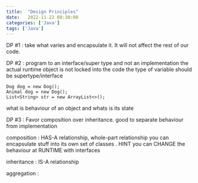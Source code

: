 ```yaml
---
title:  "Design Principles"
date:   2022-11-22 08:30:00
categories: ['Java']
tags: ['Java']
---
```



DP #1 : take what varies and encapsulate it. It will not affect the rest of our code.

DP #2 : program to an interface/super type and not an implementation
the actual runtime object is not locked into the code
the type of variable should be supertype/interface

    Dog dog = new Dog();
    Animal dog = new Dog();
    List<String> str = new ArrayList<>();

what is behaviour of an object and whats is its state

DP #3 : Favor composition over inheritance. good to separate behaviour from implementation

composition : HAS-A relationship, whole-part relationship
you can encapsulate stuff into its own set of classes . HINT
you can CHANGE the behaviour at RUNTIME with interfaces

inheritance : IS-A relationship

aggregation : 

